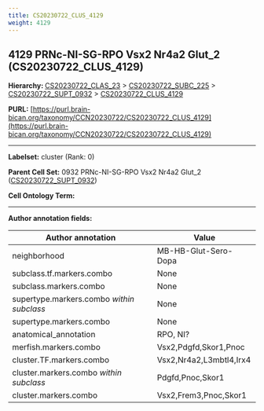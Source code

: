 ```yaml
---
title: CS20230722_CLUS_4129
weight: 4129
---
```

## 4129 PRNc-NI-SG-RPO Vsx2 Nr4a2 Glut_2 (CS20230722_CLUS_4129)
<b>Hierarchy: </b>
[CS20230722_CLAS_23](../CS20230722_CLAS_23) >
[CS20230722_SUBC_225](../CS20230722_SUBC_225) >
[CS20230722_SUPT_0932](../CS20230722_SUPT_0932) >
[CS20230722_CLUS_4129](../CS20230722_CLUS_4129)

**PURL:** [https://purl.brain-bican.org/taxonomy/CCN20230722/CS20230722_CLUS_4129](https://purl.brain-bican.org/taxonomy/CCN20230722/CS20230722_CLUS_4129)

---


**Labelset:** cluster (Rank: 0)

**Parent Cell Set:** 0932 PRNc-NI-SG-RPO Vsx2 Nr4a2 Glut_2 ([CS20230722_SUPT_0932](../CS20230722_SUPT_0932))



**Cell Ontology Term:** 

[MARKER GENES.]: #


---

[TRANSFERRED ANNOTATIONS.]: #


[AUTHOR ANNOTATION FIELDS.]: #


**Author annotation fields:**

| Author annotation | Value |
|-------------------|-------|
|neighborhood|MB-HB-Glut-Sero-Dopa|
|subclass.tf.markers.combo|None|
|subclass.markers.combo|None|
|supertype.markers.combo _within subclass_|None|
|supertype.markers.combo|None|
|anatomical_annotation|RPO, NI?|
|merfish.markers.combo|Vsx2,Pdgfd,Skor1,Pnoc|
|cluster.TF.markers.combo|Vsx2,Nr4a2,L3mbtl4,Irx4|
|cluster.markers.combo _within subclass_|Pdgfd,Pnoc,Skor1|
|cluster.markers.combo|Vsx2,Frem3,Pnoc,Skor1|
